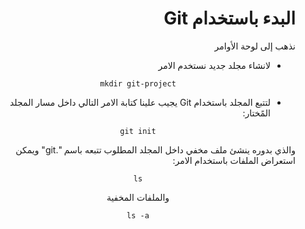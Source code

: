<div dir="rtl">

# البدء باستخدام Git

نذهب إلى لوحة الأوامر 

- لانشاء مجلد جديد نستخدم الامر 
<div style="text-align:center">

`mkdir git-project`

</div>

- لتتبع المجلد باستخدام Git يجيب علينا كتابة الامر التالي داخل مسار المجلد المًختار:
<div style="text-align:center">

`git init`

</div>

   والذي بدوره ينشئ ملف مخفي داخل المجلد المطلوب تتبعه باسم ".git" ويمكن استعراض الملفات باستخدام الامر: 
   
   <div style="text-align:center">

`ls`

والملفات المخفية 

`ls -a`

</div>


</div>